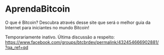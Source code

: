 # AprendaBitcoin
O que é Bitcoin? Descubra através desse site que será o melhor guia da Internet para iniciantes no mundo Bitcoin!

Temporariamente inativo.
Última discussão a respeito: https://www.facebook.com/groups/btcbrdev/permalink/432454666902881/?qa_ref=qd

